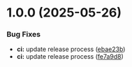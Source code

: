 # 1.0.0 (2025-05-26)


### Bug Fixes

* **ci:** update release process ([ebae23b](https://github.com/Rihoj/DarkThroneApi/commit/ebae23bc08e4b07a47693ee9c4859740b363904a))
* **ci:** update release process ([fe7a9d8](https://github.com/Rihoj/DarkThroneApi/commit/fe7a9d8ca5bde807ae3bcba914dd5d57b5acbe08))
